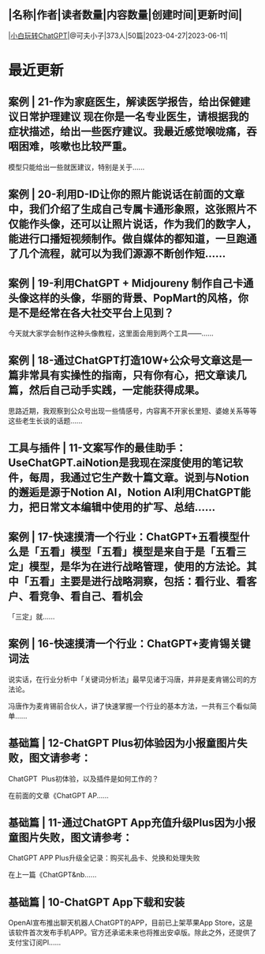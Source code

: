 |名称|作者|读者数量|内容数量|创建时间|更新时间|
---
|[小白玩转ChatGPT](https://xiaobot.net/p/keeepdance?refer=0b133df9-27dc-423b-8101-639049001c13)|@可夫小子|373人|50篇|2023-04-27|2023-06-11|

# 最近更新
## 案例 | 21-作为家庭医生，解读医学报告，给出保健建议日常护理建议       现在你是一名专业医生，请根据我的症状描述，给出一些医疗建议。我最近感觉喉咙痛，吞咽困难，咳嗽也比较严重。

模型只能给出一些就医建议，特别是关于......
## 案例 | 20-利用D-ID让你的照片能说话在前面的文章中，我们介绍了生成自己专属卡通形象照，这张照片不仅能作头像，还可以让照片说话，作为我们的数字人，能进行口播短视频制作。做自媒体的都知道，一旦跑通了几个流程，就可以为我们源源不断创作短......
## 案例 | 19-利用ChatGPT + Midjoureny 制作自己卡通头像这样的头像，华丽的背景、PopMart的风格，你是不是经常在各大社交平台上见到？


 
今天就大家学会制作这种头像教程，这里面会用到两个工具——......
## 案例 | 18-通过ChatGPT打造10W+公众号文章这是一篇非常具有实操性的指南，只有你有心，把文章读几篇，然后自己动手实践，一定能获得成果。
思路近期，我观察到公众号出现一些情感号，内容离不开家长里短、婆媳关系等等这些老生长谈的话题......
## 工具与插件 | 11-文案写作的最佳助手：UseChatGPT.aiNotion是我现在深度使用的笔记软件，每周，我通过它生产数十篇文章。说到与Notion的邂逅是源于Notion AI，Notion AI利用ChatGPT能力，把日常文本编辑中使用的扩写、总结......
## 案例 | 17-快速摸清一个行业：ChatGPT+五看模型什么是「五看」模型「五看」模型是来自于是「五看三定」模型，是华为在进行战略管理，使用的方法论。其中「五看」主要是进行战略洞察，包括：看行业、看客户、看竞争、看自己、看机会
「三定」就......
## 案例 | 16-快速摸清一个行业：ChatGPT+麦肯锡关键词法
说实话，在行业分析中「关键词分析法」最早见诸于冯唐，并非是麦肯锡公司的方法论。

冯唐作为麦肯锡前合伙人，讲了快速掌握一个行业的基本方法，一共有三个看似简单......
## 基础篇 | 12-ChatGPT Plus初体验因为小报童图片失败，图文请参考：
ChatGPT&nbsp;&nbsp;Plus初体验，以及插件是如何工作的？

在前面的文章《ChatGPT&nbsp;AP......
## 基础篇 | 11-通过ChatGPT App充值升级Plus因为小报童图片失败，图文请参考：
ChatGPT&nbsp;APP&nbsp;Plus升级全记录：购买礼品卡、兑换和处理失败

在上一篇《ChatGPT&nb......
## 基础篇 | 10-ChatGPT App下载和安装
OpenAI宣布推出聊天机器人ChatGPT的APP，目前已上架苹果App Store，这是该软件首次发布手机APP。官方还承诺未来也将推出安卓版。除此之外，还提供了支付宝订阅Pl......

